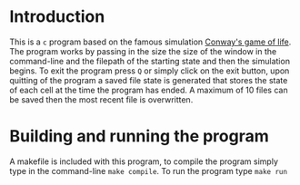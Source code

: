 <h1>Introduction</h1>
<p>
  This is a <code>c</code> program based on the famous simulation <a href="https://en.wikipedia.org/wiki/Conway's_Game_of_Life" target = "_blank">Conway's game of life</a>. The     program works by passing in the size the size of the window in the command-line and the filepath of the starting state and then the simulation begins. To exit the program         press <code>Q</code> or simply click on the exit button, upon quitting of the program a saved file state is generated that stores the state of each cell at the time the           program has ended. A maximum of 10 files can be saved then the most recent file is overwritten.
</p>

<h1>Building and running the program</h1>
<p>
  A makefile is included with this program, to compile the program simply type in the command-line <code>make compile</code>. To run the program type <code>make run</code>
</p>

